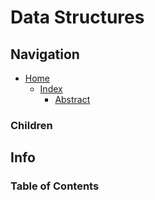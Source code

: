 # Data Structures

## Navigation

* [Home](/README.md)
  * [Index](/docs/Index.md)
    * [Abstract](/src/Abstract/README.md)

### Children

## Info

### Table of Contents
